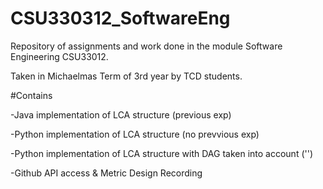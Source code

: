 # CSU330312_SoftwareEng
Repository of assignments and work done in the module Software Engineering CSU33012.

Taken in Michaelmas Term of 3rd year by TCD students.

#Contains

-Java implementation of LCA structure (previous exp)

-Python implementation of LCA structure (no prevvious exp)

-Python implementation of LCA structure with DAG taken into account ('')

-Github API access & Metric Design Recording
